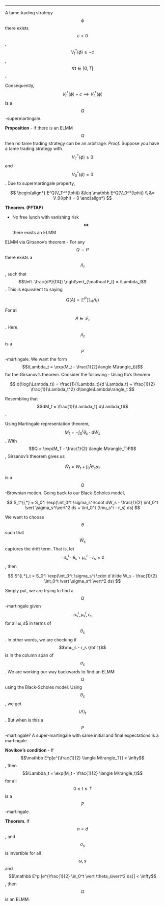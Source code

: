 ---

A tame trading strategy $$\phi$$ there exists $$c > 0$$ , $$V_t^*(\phi) \geq -c$$, $$\forall t \in [0, T]$$.

Consequently, $$V_t^*(\phi) + c \implies V_t^*(\phi)$$ is a $$Q$$-supermartingale.

**Proposition** - If there is an ELMM $$Q$$ then no tame trading strategy can be an arbitrage.
*Proof.* Suppose you have a tame trading strategy with $$V_T^*(\phi) \geq 0$$ and $$V_0^*(\phi) = 0$$. Due to supermartingale property,

$$
\begin{align*}
E^Q(V_T^*(\phi)) &\leq \mathbb E^Q(V_0^*(\phi)) \\
&= V_0(\phi) = 0
\end{align*}
$$

**Theorem. (FFTAP)** 

- No free lunch with vanishing risk$$\iff$$ there exists an ELMM

ELMM via Girsanov’s theorem - For any $$Q \sim P$$ there exists a $$\Lambda_t$$, such that $$\left. \frac{dP}{DQ} \right\vert_{\mathcal F_t} = \Lambda_t$$. This is equivalent to saying

$$
Q(A) = \mathbb E^P(\mathbb 1_A \Lambda_t)
$$

For all $$A \in \mathcal F_t$$. Here, $$\Lambda_t$$ is a $$P$$-martingale. We want the form $$\Lambda_t = \exp(M_t - \frac{1}{2}\langle M\rangle_t))$$ for the Girsanov’s theorem. Consider the following - Using Ito’s theorem

$$
d(\log(\Lambda_t)) = \frac{1}{\Lambda_t}{d \Lambda_t} + \frac{1}{2} \frac{1}{\Lambda_t^2} d\langle\Lambda\rangle_t
$$

Resembling that $$dM_t = \frac{1}{\Lambda_t} d\Lambda_t$$.

Using Martingale representation theorem, $$M_t = - \int_0^t \theta_s \cdot dW_s$$. With $$Q = \exp(M_T - \frac{1}{2} \langle M\rangle_T)P$$, Girsanov’s theorem gives us 

$$
\tilde W_t = W_t + \int_0^t \theta_s ds
$$

is a $$Q$$-Brownian motion. Going back to our Black-Scholes model,

$$
S_t^{i,*} = S_0^i \exp(\int_0^t \sigma_s^i\cdot dW_s - \frac{1}{2} \int_0^t \vert \sigma_s^i\vert^2 ds + \int_0^t (\mu_s^i - r_s) ds)
$$

We want to choose $$\theta$$ such that $$\tilde W_s$$ captures the drift term. That is, let $$-\sigma_s^i \cdot \theta_s + \mu_s^i - r_s = 0$$, then

$$
S^{i,*}_t = S_0^I \exp(\int_0^t \sigma_s^i \cdot d \tilde W_s - \frac{1}{2} \int_0^t \vert \sigma_s^i \vert^2 ds)
$$

Simply put, we are trying to find a $$Q$$-martingale given $$\sigma_s^i, \mu_s^i, r_s$$ for all $\omega, s$$ in terms of $$\theta_s$$. In other words, we are checking if $$\mu_s - r_s {\bf 1}$$ is in the column span of $$\sigma_s$$.  We are working our way backwards to find an ELMM $$Q$$ using the Black-Scholes model. Using $$\theta_s$$, we get $$(\Lambda)_t$$. But when is this a $$P$$-martingale? A super-martingale with same initial and final expectations is a martingale.

**Novikov’s condition** - If $$\mathbb E^p[e^{\frac{1}{2} \langle M\rangle_T}] < \infty$$, then $$\Lambda_t = \exp(M_t - \frac{1}{2} \langle M\rangle_t)$$ for all $$0 \leq t \leq T$$ is a $$P$$-martingale.

**Theorem.** If $$n = d$$, and $$\sigma_s$$ is invertible for all $$\omega, s$$ and $$\mathbb E^p [e^{\frac{1}{2} \in_0^t \vert \theta_s\vert^2 ds}] < \infty$$, then $$Q$$ is an ELMM.